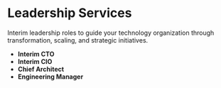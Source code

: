 # Leadership Services

Interim leadership roles to guide your technology organization through transformation, scaling, and strategic initiatives.

- **Interim CTO**
- **Interim CIO**
- **Chief Architect**
- **Engineering Manager**
